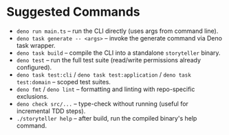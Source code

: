 # Suggested Commands
- `deno run main.ts` – run the CLI directly (uses args from command line).
- `deno task generate -- <args>` – invoke the generate command via Deno task wrapper.
- `deno task build` – compile the CLI into a standalone `storyteller` binary.
- `deno test` – run the full test suite (read/write permissions already configured).
- `deno task test:cli` / `deno task test:application` / `deno task test:domain` – scoped test suites.
- `deno fmt` / `deno lint` – formatting and linting with repo-specific exclusions.
- `deno check src/...` – type-check without running (useful for incremental TDD steps).
- `./storyteller help` – after build, run the compiled binary's help command.
